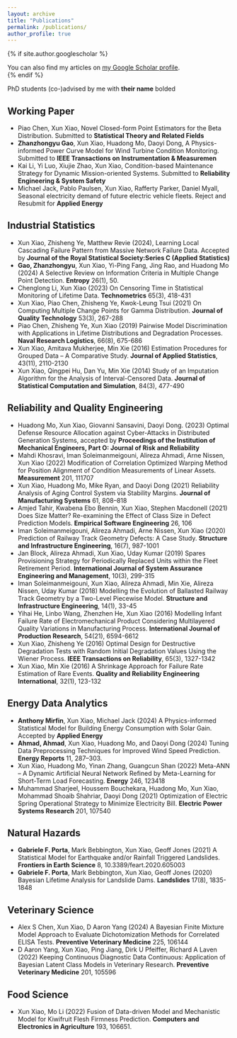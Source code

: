 ```yaml
---
layout: archive
title: "Publications"
permalink: /publications/
author_profile: true
---
```


{% if site.author.googlescholar %}
  <div class="wordwrap">You can also find my articles on <a href="{{site.author.googlescholar}}">my Google Scholar profile</a>.</div>
{% endif %}

PhD students (co-)advised by me with **their name** bolded

## Working Paper
- Piao Chen, Xun Xiao, Novel Closed-form Point Estimators for the Beta Distribution. Submitted to **Statistical Theory and Related Fields**
- **Zhanzhongyu Gao**, Xun Xiao, Huadong Mo, Daoyi Dong, A Physics-informed Power Curve Model for Wind Turbine Condition Monitoring. Submitted to **IEEE Transactions on Instrumentation & Measuremen**
- Kai Li, Yi Luo, Xiujie Zhao, Xun Xiao, Condition-based Maintenance Strategy for Dynamic Mission-oriented Systems. Submitted to **Reliability Engineering & System Safety**
- Michael Jack, Pablo Paulsen, Xun Xiao, Rafferty Parker, Daniel Myall, Seasonal electricity demand of future electric vehicle fleets. Reject and Resubmit for **Applied Energy**

## Industrial Statistics
- Xun Xiao, Zhisheng Ye, Matthew Revie (2024), Learning Local Cascading Failure Pattern from Massive Network Failure Data. Accepted by **Journal of the Royal Statistical Society:Series C (Applied Statistics)**
- **Gao, Zhanzhongyu**, Xun Xiao, Yi-Ping Fang, Jing Rao, and Huadong Mo (2024) A Selective Review on Information Criteria in Multiple Change Point Detection. **Entropy** 26(1), 50.
- Chenglong Li, Xun Xiao (2023) On Censoring Time in Statistical Monitoring of Lifetime Data. **Technometrics** 65(3), 418-431
- Xun Xiao, Piao Chen, Zhisheng Ye, Kwok-Leung Tsui (2021) On Computing Multiple Change Points for Gamma Distribution. **Journal of Quality Technology** 53(3), 267-288
- Piao Chen, Zhisheng Ye, Xun Xiao (2019) Pairwise Model Discrimination with Applications in Lifetime Distributions and Degradation Processes. **Naval Research Logistics**, 66(8), 675-686
- Xun Xiao, Amitava Mukherjee, Min Xie (2016) Estimation Procedures for Grouped Data – A Comparative Study. **Journal of Applied Statistics**, 43(11), 2110-2130
- Xun Xiao, Qingpei Hu, Dan Yu, Min Xie (2014) Study of an Imputation Algorithm for the Analysis of Interval-Censored Data. **Journal of Statistical Computation and Simulation**, 84(3), 477-490

## Reliability and Quality Engineering 
- Huadong Mo, Xun Xiao, Giovanni Sansavini, Daoyi Dong. (2023) Optimal Defense Resource Allocation against Cyber-Attacks in Distributed Generation Systems, accepted by **Proceedings of the Institution of Mechanical Engineers, Part O: Journal of Risk and Reliability**
- Mahdi Khosravi, Iman Soleimanmeigouni, Alireza Ahmadi, Arne Nissen, Xun Xiao (2022) Modification of Correlation Optimized Warping Method for Position Alignment of Condition Measurements of Linear Assets. **Measurement** 201, 111707
- Xun Xiao, Huadong Mo, Mike Ryan, and Daoyi Dong (2021) Reliability Analysis of Aging Control System via Stability Margins. **Journal of Manufacturing Systems** 61, 808–818
- Amjed Tahir, Kwabena Ebo Bennin, Xun Xiao, Stephen Macdonell (2021) Does Size Matter? Re-examining the Effect of Class Size in Defect Prediction Models. **Empirical Software Engineering** 26, 106
- Iman Soleimanmeigouni, Alireza Ahmadi, Arne Nissen, Xun Xiao (2020) Prediction of Railway Track Geometry Defects: A Case Study. **Structure and Infrastructure Engineering**, 16(7), 987-1001
- Jan Block, Alireza Ahmadi, Xun Xiao, Uday Kumar (2019) Spares Provisioning Strategy for Periodically Replaced Units within the Fleet Retirement Period. **International Journal of System Assurance Engineering and Management**, 10(3), 299-315
- Iman Soleimanmeigouni, Xun Xiao, Alireza Ahmadi, Min Xie, Alireza Nissen, Uday Kumar (2018) Modelling the Evolution of Ballasted Railway Track Geometry by a Two-Level Piecewise Model. **Structure and Infrastructure Engineering**, 14(1), 33-45
- Yihai He, Linbo Wang, Zhenzhen He, Xun Xiao (2016) Modelling Infant Failure Rate of Electromechanical Product Considering Multilayered Quality Variations in Manufacturing Process. **International Journal of Production Research**, 54(21), 6594-6612
- Xun Xiao, Zhisheng Ye (2016) Optimal Design for Destructive Degradation Tests with Random Initial Degradation Values Using the Wiener Process. **IEEE Transactions on Reliability**, 65(3), 1327-1342
- Xun Xiao, Min Xie (2016) A Shrinkage Approach for Failure Rate Estimation of Rare Events. **Quality and Reliability Engineering International**, 32(1), 123-132

## Energy Data Analytics
- **Anthony Mirfin**, Xun Xiao, Michael Jack (2024) A Physics-informed Statistical Model for Building Energy Consumption with Solar Gain. Accepted by **Applied Energy**
- **Ahmad, Ahmad**, Xun Xiao, Huadong Mo, and Daoyi Dong (2024) Tuning Data Preprocessing Techniques for Improved Wind Speed Prediction. **Energy Reports** 11, 287–303.
- Xun Xiao, Huadong Mo, Yinan Zhang, Guangcun Shan (2022) Meta-ANN – A Dynamic Artificial Neural Network Refined by Meta-Learning for Short-Term Load Forecasting. **Energy** 246, 123418
- Muhammad Sharjeel, Houssem Bouchekara, Huadong Mo, Xun Xiao, Mohammad Shoaib Shahriar, Daoyi Dong (2021) Optimization of Electric Spring Operational Strategy to Minimize Electricity Bill. **Electric Power Systems Research** 201, 107540
  
## Natural Hazards
- **Gabriele F. Porta**, Mark Bebbington, Xun Xiao, Geoff Jones (2021) A Statistical Model for Earthquake and/or Rainfall Triggered Landslides. **Frontiers in Earth Science** 8, 10.3389/feart.2020.605003
-	**Gabriele F. Porta**, Mark Bebbington, Xun Xiao, Geoff Jones (2020) Bayesian Lifetime Analysis for Landslide Dams. **Landslides** 17(8), 1835-1848

## Veterinary Science
- Alex S Chen, Xun Xiao, D Aaron Yang (2024) A Bayesian Finite Mixture Model Approach to Evaluate Dichotomization Methods for Correlated ELISA Tests. **Preventive Veterinary Medicine** 225, 106144
- D Aaron Yang, Xun Xiao, Ping Jiang, Dirk U Pfeiffer, Richard A Laven (2022) Keeping Continuous Diagnostic Data Continuous: Application of Bayesian Latent Class Models in Veterinary Research. **Preventive Veterinary Medicine** 201, 105596

## Food Science
- Xun Xiao, Mo Li (2022) Fusion of Data-driven Model and Mechanistic Model for Kiwifruit Flesh Firmness Prediction. **Computers and Electronics in Agriculture** 193, 106651.

<!--{% include base_path %}-->

<!--{% for post in site.publications reversed %}-->
<!--  {% include archive-single.html %}-->
<!--{% endfor %}-->
